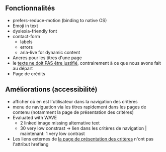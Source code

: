 
## Fonctionnalités

- prefers-reduce-motion (binding to native OS)
- Emoji in text
- dyslexia-friendly font
- contact-form
  - labels
  - errors
  - aria-live for dynamic content
- Ancres pour les titres d'une page
- le [texte ne doit PAS être justifié](https://www.accede-web.com/notices/editoriale-modele/bonnes-pratiques/ne-pas-justifier-le-texte/), contrairement à ce que nous avons fait au départ
- Page de crédits


## Améliorations (accessibilité)

- afficher où en est l'utilisateur dans la navigation des critères
- menu de naviguation via les titres rapidement dans les pages de contenu (notamment la page de présentation des critères)
- Evaluated with WAVE
  - 2 linked image missing alternative text
  - 30 very low constrast → lien dans les critères de navigation | maintenant: 1 very low contrast
- Les liens externes de [la page de présentation des critères](https://efha-ergonomic-criteria-bastien-scapin.vercel.app/fr/criteria) n'ont pas l'attribut hreflang
